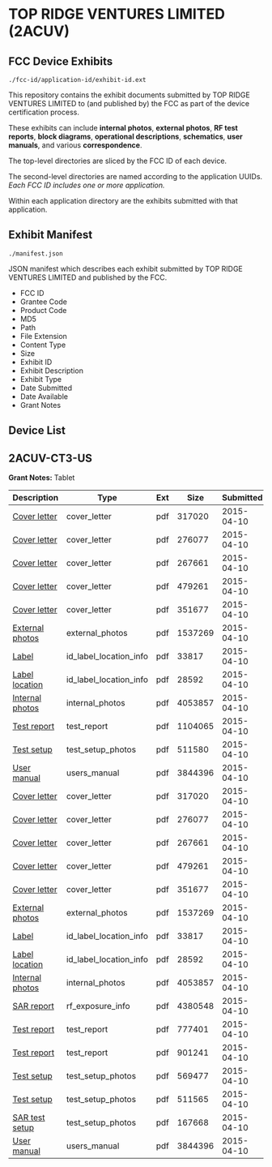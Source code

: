 # TOP RIDGE VENTURES LIMITED (2ACUV)
## FCC Device Exhibits

```
./fcc-id/application-id/exhibit-id.ext
```

This repository contains the exhibit documents submitted by TOP RIDGE VENTURES LIMITED to (and published by) the FCC as part of the device certification process.

These exhibits can include **internal photos**, **external photos**, **RF test reports**, **block diagrams**, **operational descriptions**, **schematics**, **user manuals**, and various **correspondence**.

The top-level directories are sliced by the FCC ID of each device.

The second-level directories are named according to the application UUIDs. *Each FCC ID includes one or more application.*

Within each application directory are the exhibits submitted with that application. 

## Exhibit Manifest

```
./manifest.json
```

JSON manifest which describes each exhibit submitted by TOP RIDGE VENTURES LIMITED and published by the FCC.

- FCC ID
- Grantee Code
- Product Code
- MD5
- Path
- File Extension
- Content Type
- Size
- Exhibit ID
- Exhibit Description
- Exhibit Type
- Date Submitted
- Date Available
- Grant Notes

## Device List
## 2ACUV-CT3-US
**Grant Notes:** Tablet

| Description | Type | Ext | Size | Submitted | Available |
| ----------- | ---- | --- | ---- | --------- | --------- |
| [Cover letter](2ACUV-CT3-US/32946c2ff5e9169ccb3d7e8014e74e03/2580968.pdf) | cover_letter | pdf | 317020 | 2015-04-10 | 2015-04-10 |
| [Cover letter](2ACUV-CT3-US/32946c2ff5e9169ccb3d7e8014e74e03/2580969.pdf) | cover_letter | pdf | 276077 | 2015-04-10 | 2015-04-10 |
| [Cover letter](2ACUV-CT3-US/32946c2ff5e9169ccb3d7e8014e74e03/2580970.pdf) | cover_letter | pdf | 267661 | 2015-04-10 | 2015-04-10 |
| [Cover letter](2ACUV-CT3-US/32946c2ff5e9169ccb3d7e8014e74e03/2580971.pdf) | cover_letter | pdf | 479261 | 2015-04-10 | 2015-04-10 |
| [Cover letter](2ACUV-CT3-US/32946c2ff5e9169ccb3d7e8014e74e03/2580972.pdf) | cover_letter | pdf | 351677 | 2015-04-10 | 2015-04-10 |
| [External photos](2ACUV-CT3-US/32946c2ff5e9169ccb3d7e8014e74e03/2580973.pdf) | external_photos | pdf | 1537269 | 2015-04-10 | 2015-10-08 |
| [Label](2ACUV-CT3-US/32946c2ff5e9169ccb3d7e8014e74e03/2580974.pdf) | id_label_location_info | pdf | 33817 | 2015-04-10 | 2015-04-10 |
| [Label location](2ACUV-CT3-US/32946c2ff5e9169ccb3d7e8014e74e03/2580975.pdf) | id_label_location_info | pdf | 28592 | 2015-04-10 | 2015-04-10 |
| [Internal photos](2ACUV-CT3-US/32946c2ff5e9169ccb3d7e8014e74e03/2580976.pdf) | internal_photos | pdf | 4053857 | 2015-04-10 | 2015-10-08 |
| [Test report](2ACUV-CT3-US/32946c2ff5e9169ccb3d7e8014e74e03/2581049.pdf) | test_report | pdf | 1104065 | 2015-04-10 | 2015-04-10 |
| [Test setup](2ACUV-CT3-US/32946c2ff5e9169ccb3d7e8014e74e03/2581050.pdf) | test_setup_photos | pdf | 511580 | 2015-04-10 | 2015-10-08 |
| [User manual](2ACUV-CT3-US/32946c2ff5e9169ccb3d7e8014e74e03/2581020.pdf) | users_manual | pdf | 3844396 | 2015-04-10 | 2015-10-08 |
| [Cover letter](2ACUV-CT3-US/3dcdd60301b4804ffa2c12ff85f597e2/2580968.pdf) | cover_letter | pdf | 317020 | 2015-04-10 | 2015-04-10 |
| [Cover letter](2ACUV-CT3-US/3dcdd60301b4804ffa2c12ff85f597e2/2580969.pdf) | cover_letter | pdf | 276077 | 2015-04-10 | 2015-04-10 |
| [Cover letter](2ACUV-CT3-US/3dcdd60301b4804ffa2c12ff85f597e2/2580970.pdf) | cover_letter | pdf | 267661 | 2015-04-10 | 2015-04-10 |
| [Cover letter](2ACUV-CT3-US/3dcdd60301b4804ffa2c12ff85f597e2/2580971.pdf) | cover_letter | pdf | 479261 | 2015-04-10 | 2015-04-10 |
| [Cover letter](2ACUV-CT3-US/3dcdd60301b4804ffa2c12ff85f597e2/2580972.pdf) | cover_letter | pdf | 351677 | 2015-04-10 | 2015-04-10 |
| [External photos](2ACUV-CT3-US/3dcdd60301b4804ffa2c12ff85f597e2/2580973.pdf) | external_photos | pdf | 1537269 | 2015-04-10 | 2015-10-08 |
| [Label](2ACUV-CT3-US/3dcdd60301b4804ffa2c12ff85f597e2/2580974.pdf) | id_label_location_info | pdf | 33817 | 2015-04-10 | 2015-04-10 |
| [Label location](2ACUV-CT3-US/3dcdd60301b4804ffa2c12ff85f597e2/2580975.pdf) | id_label_location_info | pdf | 28592 | 2015-04-10 | 2015-04-10 |
| [Internal photos](2ACUV-CT3-US/3dcdd60301b4804ffa2c12ff85f597e2/2580976.pdf) | internal_photos | pdf | 4053857 | 2015-04-10 | 2015-10-08 |
| [SAR report](2ACUV-CT3-US/3dcdd60301b4804ffa2c12ff85f597e2/2581013.pdf) | rf_exposure_info | pdf | 4380548 | 2015-04-10 | 2015-04-10 |
| [Test report](2ACUV-CT3-US/3dcdd60301b4804ffa2c12ff85f597e2/2581015.pdf) | test_report | pdf | 777401 | 2015-04-10 | 2015-04-10 |
| [Test report](2ACUV-CT3-US/3dcdd60301b4804ffa2c12ff85f597e2/2581016.pdf) | test_report | pdf | 901241 | 2015-04-10 | 2015-04-10 |
| [Test setup](2ACUV-CT3-US/3dcdd60301b4804ffa2c12ff85f597e2/2581017.pdf) | test_setup_photos | pdf | 569477 | 2015-04-10 | 2015-10-08 |
| [Test setup](2ACUV-CT3-US/3dcdd60301b4804ffa2c12ff85f597e2/2581018.pdf) | test_setup_photos | pdf | 511565 | 2015-04-10 | 2015-10-08 |
| [SAR test setup](2ACUV-CT3-US/3dcdd60301b4804ffa2c12ff85f597e2/2581019.pdf) | test_setup_photos | pdf | 167668 | 2015-04-10 | 2015-10-08 |
| [User manual](2ACUV-CT3-US/3dcdd60301b4804ffa2c12ff85f597e2/2581020.pdf) | users_manual | pdf | 3844396 | 2015-04-10 | 2015-10-08 |
